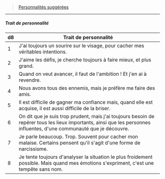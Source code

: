 ﻿> [Personnalités suggérées](hd_background_crapule_personnalites_suggerees.md)

---

##### Trait de personnalité

|d8|Trait de personnalité|
|---|---|
|1|J'ai toujours un sourire sur le visage, pour cacher mes véritables intentions.|
|2|J'aime les défis, je cherche toujours à faire mieux, et plus grand.|
|3|Quand on veut avancer, il faut de l'ambition ! Et j'en ai à revendre.|
|4|Nous avons tous des ennemis, mais je préfère me faire des amis.|
|5|Il est difficile de gagner ma confiance mais, quand elle est acquise, il est aussi difficile de la briser.|
|6|On dit que je suis trop prudent, mais j'ai toujours besoin de repérer tous les lieux importants, ainsi que les personnes influentes, d'une communauté que je découvre.|
|7|Je parle beaucoup. Trop. Souvent pour cacher mon malaise. Certains pensent qu'il s'agit d'une forme de narcissisme.|
|8|Je tente toujours d'analyser la situation le plus froidement possible. Mais quand mes émotions s'expriment, c'est une tempête sans nom.|

